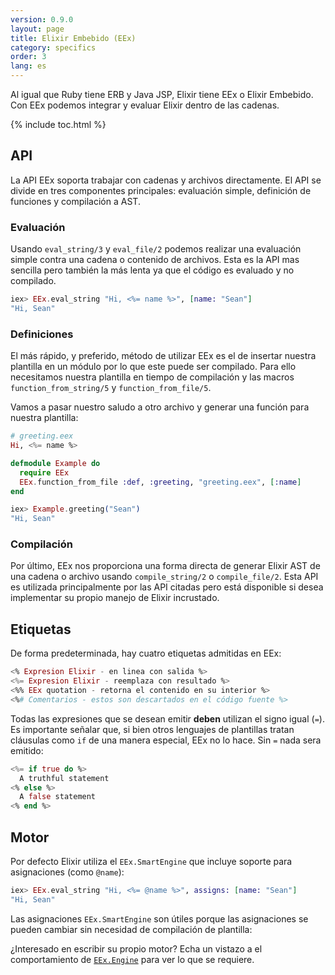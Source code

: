 ```yaml
---
version: 0.9.0
layout: page
title: Elixir Embebido (EEx)
category: specifics
order: 3
lang: es
---
```


Al igual que Ruby tiene ERB y Java JSP, Elixir tiene EEx o Elixir Embebido. Con EEx podemos integrar y evaluar Elixir dentro de las cadenas.

{% include toc.html %}

## API

La API EEx soporta trabajar con cadenas y archivos directamente. El API se divide en tres componentes principales: evaluación simple, definición de funciones y compilación a AST.

### Evaluación

Usando `eval_string/3` y `eval_file/2` podemos realizar una evaluación simple contra una cadena o contenido de archivos. Esta es la API mas sencilla pero también la más lenta ya que el código es evaluado y no compilado.

```elixir
iex> EEx.eval_string "Hi, <%= name %>", [name: "Sean"]
"Hi, Sean"
```

### Definiciones

El más rápido, y preferido, método de utilizar EEx es el de insertar nuestra plantilla en un módulo por lo que este puede ser compilado. Para ello necesitamos nuestra plantilla en tiempo de compilación y las macros `function_from_string/5` y `function_from_file/5`.

Vamos a pasar nuestro saludo a otro archivo y generar una función para nuestra plantilla:

```elixir
# greeting.eex
Hi, <%= name %>

defmodule Example do
  require EEx
  EEx.function_from_file :def, :greeting, "greeting.eex", [:name]
end

iex> Example.greeting("Sean")
"Hi, Sean"
```

### Compilación

Por último, EEx nos proporciona una forma directa de generar Elixir AST de una cadena o archivo usando `compile_string/2` o `compile_file/2`. Esta API es utilizada principalmente por las API citadas pero está disponible si desea implementar su propio manejo de Elixir incrustado.

## Etiquetas

De forma predeterminada, hay cuatro etiquetas admitidas en EEx:

```elixir
<% Expresion Elixir - en linea con salida %>
<%= Expresion Elixir - reemplaza con resultado %>
<%% EEx quotation - retorna el contenido en su interior %>
<%# Comentarios - estos son descartados en el código fuente %>
```

Todas las expresiones que se desean emitir __deben__ utilizan el signo igual (`=`). Es importante señalar que, si bien otros lenguajes de plantillas tratan cláusulas como `if` de una manera especial, EEx no lo hace. Sin `=` nada sera emitido:

```elixir
<%= if true do %>
  A truthful statement
<% else %>
  A false statement
<% end %>
```

## Motor

Por defecto Elixir utiliza el `EEx.SmartEngine` que incluye soporte para asignaciones (como `@name`):

```elixir
iex> EEx.eval_string "Hi, <%= @name %>", assigns: [name: "Sean"]
"Hi, Sean"
```

Las asignaciones `EEx.SmartEngine` son útiles porque las asignaciones se pueden cambiar sin necesidad de compilación de plantilla:

¿Interesado en escribir su propio motor? Echa un vistazo a el comportamiento de [`EEx.Engine`](https://hexdocs.pm/eex/EEx.Engine.html) para ver lo que se requiere.
